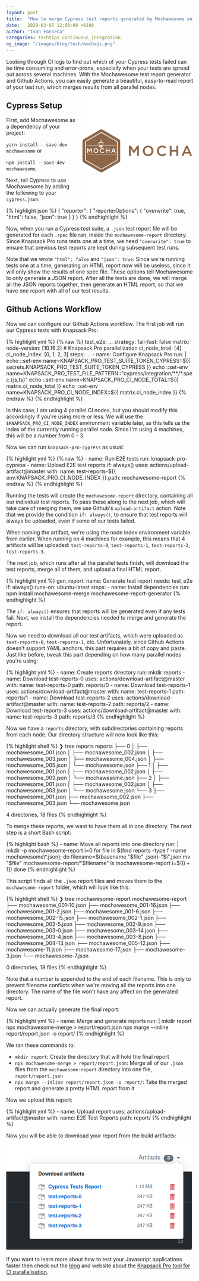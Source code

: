 ```yaml
---
layout: post
title:  "How to merge Cypress test reports generated by Mochawesome on Github Actions"
date:   2020-03-05 12:00:00 +0100
author: "Ivan Fonseca"
categories: techtips continuous_integration
og_image: "/images/blog/tech/mochajs.png"
---
```


Looking through CI logs to find out which of your Cypress tests failed can be time consuming and error-prone, especially when your tests are spread out across several machines. With the Mochawesome test report generator and Github Actions, you can easily generate a beautiful, easy-to-read report of your test run, which merges results from all parallel nodes.

<img src="/images/blog/tech/mochajs.png" style="width:300px;margin-left: 15px;float:right;" alt="mocha, mochajs, mocha reports, mochawesome" />

## Cypress Setup

First, add Mochawesome as a dependency of your project:

`yarn install --save-dev mochawesome` or

`npm install --save-dev mochawesome`.

Next, tell Cypress to use Mochawesome by adding the following to your `cypress.json`:

{% highlight json %}
{
  "reporter": {
    "reporterOptions": {
      "overwrite": true,
      "html": false,
      "json": true
    }
  }
}
{% endhighlight %}

Now, when you run a Cypress test suite, a `.json` test report file will be generated for each `.spec` file ran, inside the `mochawesome-report` directory. Since Knapsack Pro runs tests one at a time, we need `"overwrite": true` to ensure that previous test reports are kept during subsequent test runs.

Note that we wrote `"html": false` and `"json": true`. Since we're running tests one at a time, generating an HTML report now will be useless, since it will only show the results of one spec file. These options tell Mochawesome to only generate a JSON report. After all the tests are done, we will merge all the JSON reports together, then generate an HTML report, so that we have one report with all of our test results.

## Github Actions Workflow

Now we can configure our Github Actions workflow. The first job will run our Cypress tests with Knapsack Pro:

{% highlight yml %}
{% raw %}
  test_e2e:
    ...
    strategy:
      fail-fast: false
      matrix:
        node-version: [10.16.2]
        # Knapsack Pro parallelization
        ci_node_total: [4]
        ci_node_index: [0, 1, 2, 3]
    steps:
      ...
      - name: Configure Knapsack Pro
        run: |
          echo ::set-env name=KNAPSACK_PRO_TEST_SUITE_TOKEN_CYPRESS::${{ secrets.KNAPSACK_PRO_TEST_SUITE_TOKEN_CYPRESS }}
          echo ::set-env name=KNAPSACK_PRO_TEST_FILE_PATTERN::"cypress/integration/**/*.spec.{js,ts}"
          echo ::set-env name=KNAPSACK_PRO_CI_NODE_TOTAL::${{ matrix.ci_node_total }}
          echo ::set-env name=KNAPSACK_PRO_CI_NODE_INDEX::${{ matrix.ci_node_index }}
{% endraw %}
{% endhighlight %}

In this case, I am using 4 parallel CI nodes, but you should modify this accordingly if you're using more or less. We will use the `$KNAPSACK_PRO_CI_NODE_INDEX` environment variable later, as this tells us the index of the currently running parallel node. Since I'm using 4 machines, this will be a number from 0 - 3.

Now we can run `knapsack-pro-cypress` as usual:

{% highlight yml %}
{% raw %}
      - name: Run E2E tests
        run: knapsack-pro-cypress
      - name: Upload E2E test reports
        if: always()
        uses: actions/upload-artifact@master
        with:
          name: test-reports-${{ env.KNAPSACK_PRO_CI_NODE_INDEX }}
          path: mochawesome-report
{% endraw %}
{% endhighlight %}

Running the tests will create the `mochawesome-report` directory, containing all our individual test reports. To pass these along to the next job, which will take care of merging them, we use Github's `upload-artifact` action. Note that we provide the condition `if: always()`, to ensure that test reports will always be uploaded, even if some of our tests failed.

When naming the artifact, we're using the node index environment variable from earlier. When running on 4 machines for example, this means that 4 artifacts will be uploaded: `test-reports-0`, `test-reports-1`, `test-reports-2`, `test-reports-3`.

The next job, which runs after all the parallel tests finish, will download the test reports, merge all of them, and upload a final HTML report.

{% highlight yml %}
  gen_report:
    name: Generate test report
    needs: test_e2e
    if: always()
    runs-on: ubuntu-latest
    steps:
      - name: Install dependencies
        run: npm install mochawesome-merge mochawesome-report-generator
{% endhighlight %}

The `if: always()` ensures that reports will be generated even if any tests fail. Next, we install the dependencies needed to merge and generate the report.

Now we need to download all our test artifacts, which were uploaded as `test-reports-0`, `test-reports-1`, etc. Unfortunately, since Github Actions doesn't support YAML anchors, this part requires a bit of copy and paste. Just like before, tweak this part depending on how many parallel nodes you're using:

{% highlight yml %}
      - name: Create reports directory
        run: mkdir reports
      - name: Download test-reports-0
        uses: actions/download-artifact@master
        with:
          name: test-reports-0
          path: reports/0
      - name: Download test-reports-1
        uses: actions/download-artifact@master
        with:
          name: test-reports-1
          path: reports/1
      - name: Download test-reports-2
        uses: actions/download-artifact@master
        with:
          name: test-reports-2
          path: reports/2
      - name: Download test-reports-3
        uses: actions/download-artifact@master
        with:
          name: test-reports-3
          path: reports/3
{% endhighlight %}

Now we have a `reports` directory, with subdirectories containing reports from each node. Our directory structure will now look like this:

{% highlight shell %}
❯ tree reports
reports
├── 0
│   ├── mochawesome_001.json
│   ├── mochawesome_002.json
│   ├── mochawesome_003.json
│   ├── mochawesome_004.json
│   ├── mochawesome_005.json
│   └── mochawesome.json
├── 1
│   ├── mochawesome_001.json
│   ├── mochawesome_002.json
│   ├── mochawesome_003.json
│   └── mochawesome.json
├── 2
│   ├── mochawesome_001.json
│   ├── mochawesome_002.json
│   ├── mochawesome_003.json
│   └── mochawesome.json
└── 3
    ├── mochawesome_001.json
    ├── mochawesome_002.json
    ├── mochawesome_003.json
    └── mochawesome.json

4 directories, 18 files
{% endhighlight %}

To merge these reports, we want to have them all in one directory. The next step is a short Bash script:

{% highlight bash %}
      - name: Move all reports into one directory
        run: |
          mkdir -p mochawesome-report
          i=0
          for file in $(find reports -type f -name mochawesome\*.json); do
            filename=$(basename "$file" .json)-"$i".json
            mv "$file" mochawesome-report/"$filename"
            ls mochawesome-report
            i=$((i + 1))
          done
{% endhighlight %}

This script finds all the `.json` report files and moves them to the `mochawesome-report` folder, which will look like this:

{% highlight shell %}
❯ tree mochawesome-report 
mochawesome-report
├── mochawesome_001-10.json
├── mochawesome_001-16.json
├── mochawesome_001-2.json
├── mochawesome_001-6.json
├── mochawesome_002-15.json
├── mochawesome_002-1.json
├── mochawesome_002-5.json
├── mochawesome_002-9.json
├── mochawesome_003-0.json
├── mochawesome_003-14.json
├── mochawesome_003-4.json
├── mochawesome_003-8.json
├── mochawesome_004-13.json
├── mochawesome_005-12.json
├── mochawesome-11.json
├── mochawesome-17.json
├── mochawesome-3.json
└── mochawesome-7.json

0 directories, 18 files
{% endhighlight %}

Note that a number is appended to the end of each filename. This is only to prevent filename conflicts when we're moving all the reports into one directory. The name of the file won't have any affect on the generated report.

Now we can actually generate the final report:

{% highlight yml %}
      - name: Merge and generate reports
        run: |
          mkdir report
          npx mochawesome-merge > report/report.json
          npx marge --inline report/report.json -o report/
{% endhighlight %}

We ran these commands to:

- `mkdir report`: Create the directory that will hold the final report
- `npx mochawesome-merge > report/report.json`: Merge all of our `.json` files from the `mochawesome-report` directory into one file, `report/report.json`
- `npx marge --inline report/report.json -o report/`: Take the merged report and generate a pretty HTML report from it

Now we upload this report:

{% highlight yml %}
      - name: Upload report
        uses: actions/upload-artifact@master
        with:
          name: E2E Test Reports
          path: report/
{% endhighlight %}

Now you will be able to download your report from the build artifacts:

<img src="/images/blog/posts/how-to-merge-cypress-test-reports-generated-by-mochawesome-on-github-actions/final-reports.png" style="width:500px;" alt="Github build artifacts" />

If you want to learn more about how to test your Javascript applications faster then check out the <a href="/">blog</a> and website about the <a href="https://knapsackpro.com?utm_source=docs_knapsackpro&utm_medium=blog_post&utm_campaign=how-to-merge-cypress-test-reports-generated-by-mochawesome-on-github-actions">Knapsack Pro tool for CI parallelisation</a>.
